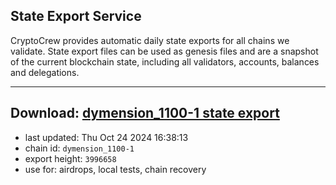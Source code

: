 ## State Export Service
CryptoCrew provides automatic daily state exports for all chains we validate. State export files can be used as genesis files and are a snapshot of the current blockchain state, including all validators, accounts, balances and delegations.

---
**Download: [dymension_1100-1 state export](https://dl-eu2.ccvalidators.com/SERVICE/dymension/dymension_1100-1_export_3996658.json)**
---

- last updated: Thu Oct 24 2024 16:38:13
- chain id: `dymension_1100-1`
- export height: `3996658`
- use for: airdrops, local tests, chain recovery
